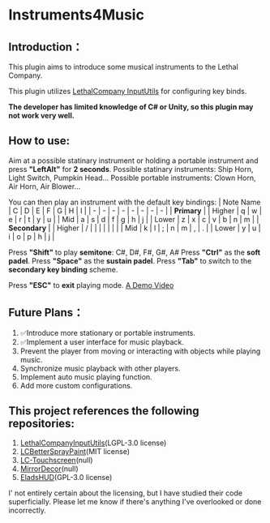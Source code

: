 # Instruments4Music
## Introduction：
This plugin aims to introduce some musical instruments to the Lethal Company. 

This plugin utilizes [LethalCompany InputUtils](https://thunderstore.io/c/lethal-company/p/Rune580/LethalCompany_InputUtils/) for configuring key binds. 

**The developer has limited knowledge of C# or Unity, so this plugin may not work very well.**

## How to use:
Aim at a possible statinary instrument or holding a portable instrument and press **"LeftAlt"** for **2 seconds**.
Possible statinary instruments: Ship Horn, Light Switch, Pumpkin Head...
Possible portable instruments: Clown Horn, Air Horn, Air Blower...

You can then play an instrument with the default key bindings:
| Note Name | C | D | E | F | G | H | I |
| - | - | - | - | - | - | - | - |
| **Primary** |
| Higher | q | w | e | r | t | y | u |
| Mid | a | s | d | f | g | h | j |
| Lower | z | x | c | v | b | n | m |
| **Secondary** |
| Higher | / |   |   |   |   |   |   |
| Mid | k | l | ; | n | m | , | . |
| Lower | y | u | i | o | p | h | j |

Press **"Shift"** to play **semitone**: C#, D#, F#, G#, A#
Press **"Ctrl"** as the **soft padel**.
Press **"Space"** as the **sustain padel**.
Press **"Tab"** to switch to the **secondary key binding** scheme.

Press **"ESC"** to **exit** playing mode.
[A Demo Video](https://www.bilibili.com/video/BV1Qx4y117th/)

## Future Plans：
1. ✅Introduce more stationary or portable instruments.
2. ✅Implement a user interface for music playback.
3. Prevent the player from moving or interacting with objects while playing music.
4. Synchronize music playback with other players.
5. Implement auto music playing function.
5. Add more custom configurations.

## This project references the following repositories:
1. [LethalCompanyInputUtils](https://github.com/Rune580/LethalCompanyInputUtils)(LGPL-3.0 license)
2. [LCBetterSprayPaint](https://github.com/taffyko/LCBetterSprayPaint)(MIT license)
3. [LC-Touchscreen](https://github.com/TheDeadSnake/LC-Touchscreen)(null)
4. [MirrorDecor](https://github.com/quackandcheese/MirrorDecor)(null)
5. [EladsHUD](https://github.com/EladNLG/EladsHUD)(GPL-3.0 license)

I' not entirely certain about the licensing, but I have studied their code superficially. Please let me know if there's anything I've overlooked or done incorrectly.